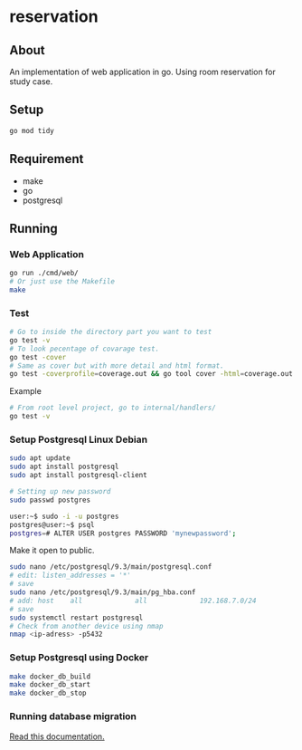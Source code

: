 # reservation

## About

An implementation of web application in go. Using room reservation for study case.

## Setup

```sh
go mod tidy
```

## Requirement

- make
- go
- postgresql

## Running

### Web Application

```sh
go run ./cmd/web/
# Or just use the Makefile
make
```

### Test

```sh
# Go to inside the directory part you want to test
go test -v
# To look pecentage of covarage test.
go test -cover
# Same as cover but with more detail and html format.
go test -coverprofile=coverage.out && go tool cover -html=coverage.out

```

Example

```sh
# From root level project, go to internal/handlers/
go test -v
```

### Setup Postgresql Linux Debian

```sh
sudo apt update
sudo apt install postgresql
sudo apt install postgresql-client

# Setting up new password
sudo passwd postgres

user:~$ sudo -i -u postgres
postgres@user:~$ psql
postgres=# ALTER USER postgres PASSWORD 'mynewpassword';
```

Make it open to public.

```sh
sudo nano /etc/postgresql/9.3/main/postgresql.conf
# edit: listen_addresses = '*'
# save
sudo nano /etc/postgresql/9.3/main/pg_hba.conf
# add: host    all             all             192.168.7.0/24          md5
# save
sudo systemctl restart postgresql
# Check from another device using nmap
nmap <ip-adress> -p5432
```

### Setup Postgresql using Docker

```sh
make docker_db_build
make docker_db_start
make docker_db_stop
```

### Running database migration

[Read this documentation.](./migrations/readme.md)
